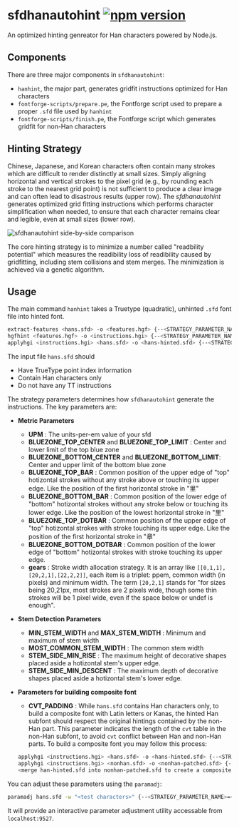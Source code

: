 sfdhanautohint [![npm version](https://badge.fury.io/js/sfdhanautohint.svg)](https://badge.fury.io/js/sfdhanautohint)
==============

An optimized hinting genreator for Han characters powered by Node.js.

Components
-------------------------
There are three major components in `sfdhanautohint`:

- `hanhint`, the major part, generates gridfit instructions optimized for Han characters
- `fontforge-scripts/prepare.pe`, the Fontforge script used to prepare a proper `.sfd` file used by `hanhint`
- `fontforge-scripts/finish.pe`, the Fontforge script which generates gridfit for non-Han characters

Hinting Strategy
-------------------------
Chinese, Japanese, and Korean characters often contain many strokes which are difficult to render distinctly at small sizes. Simply aligning horizontal and vertical strokes to the pixel grid (e.g., by rounding each stroke to the nearest grid point) is not sufficient to produce a clear image and can often lead to disastrous results (upper row). The *sfdhanautohint* generates optimized grid fitting instructions which performs character simplification when needed, to ensure that each character remains clear and legible, even at small sizes (lower row).

![sfdhanautohint side-by-side comparison](https://raw.githubusercontent.com/be5invis/sfdhanautohint/master/example-img/example.png)

The core hinting strategy is to minimize a number called "readbility potential" which measures the readibility loss of readibility caused by gridfitting, including stem collisions and stem merges. The minimization is achieved via a genetic algorithm.


Usage
-------------------------
The main command `hanhint` takes a Truetype (quadratic), unhinted `.sfd` font file into hinted font.

```bash
extract-features <hans.sfd> -o <features.hgf> {--<STRATEGY_PARAMETER_NAME>=<STRATEGY_PARAMETER_VALUE>}
hgfhint <features.hgf> -o <instructions.hgi> {--<STRATEGY_PARAMETER_NAME>=<STRATEGY_PARAMETER_VALUE>}
applyhgi <instructions.hgi> <hans.sfd> -o <hans-hinted.sfd> {--<STRATEGY_PARAMETER_NAME>=<STRATEGY_PARAMETER_VALUE>}
```

The input file `hans.sfd` should

* Have TrueType point index information
* Contain Han characters only
* Do not have any TT instructions

The strategy parameters determines how `sfdhanautohint` generate the instructions. The key parameters are:

* **Metric Parameters**
	* **UPM** : The units-per-em value of your sfd
	* **BLUEZONE_TOP_CENTER** and **BLUEZONE_TOP_LIMIT** : Center and lower limit of the top blue zone
	* **BLUEZONE_BOTTOM_CENTER** and **BLUEZONE_BOTTOM_LIMIT**: Center and upper limit of the bottom blue zone
	* **BLUEZONE_TOP_BAR** : Common position of the upper edge of "top" hotizontal strokes without any stroke above or touching its upper edge. Like the position of the first horizontal stroke in "里"
	* **BLUEZONE_BOTTOM_BAR** : Common position of the lower edge of "bottom" hotizontal strokes without any stroke below or touching its lower edge. Like the position of the lowest horizontal stroke in "里"
	* **BLUEZONE_TOP_DOTBAR** : Common position of the upper edge of "top" hotizontal strokes with stroke touching its upper edge. Like the position of the first horizontal stroke in "章"
	* **BLUEZONE_BOTTOM_DOTBAR** : Common position of the lower edge of "bottom" hotizontal strokes with stroke touching its upper edge.
	* **gears** : Stroke width allocation strategy. It is an array like `[[0,1,1],[20,2,1],[22,2,2]]`, each item is a triplet: ppem, common width (in pixels) and minimum width. The term `[20,2,1]` stands for "for sizes being 20,21px, most strokes are 2 pixels wide, though some thin strokes will be 1 pixel wide, even if the space below or undef is enough".

* **Stem Detection Parameters**
	* **MIN_STEM_WIDTH** and **MAX_STEM_WIDTH** : Minimum and maximum of stem width
	* **MOST_COMMON_STEM_WIDTH** : The common stem width
	* **STEM_SIDE_MIN_RISE** : The maximum height of decorative shapes placed aside a hotizontal stem's upper edge.
	* **STEM_SIDE_MIN_DESCENT** : The maximum depth of decorative shapes placed aside a hotizontal stem's lower edge.

* **Parameters for building composite font**
	* **CVT_PADDING** : While `hans.sfd` contains Han characters only, to build a composite font with Latin letters or Kanas, the hinted Han subfont should respect the original hintings contained by the non-Han part. This parameter indicates the length of the `cvt` table in the non-Han subfont, to avoid `cvt` conflict between Han and non-Han parts. To build a composite font you may follow this process:
	
	```bash
	applyhgi <instructions.hgi> <hans.sfd> -o <hans-hinted.sfd> {--<STRATEGY_PARAMETER_NAME>=<STRATEGY_PARAMETER_VALUE>}
	applyhgi <instructions.hgi> <nonhan.sfd> -o <nonhan-patched.sfd> {--<STRATEGY_PARAMETER_NAME>=<STRATEGY_PARAMETER_VALUE>}
	<merge han-hinted.sfd into nonhan-patched.sfd to create a composite font>
	```

You can adjust these parameters using the `paramadj`:

```bash
paramadj hans.sfd -w "<test characters>" {--<STRATEGY_PARAMETER_NAME>=<STRATEGY_PARAMETER_VALUE>}
```

It will provide an interactive parameter adjustment utility accessable from `localhost:9527`.
